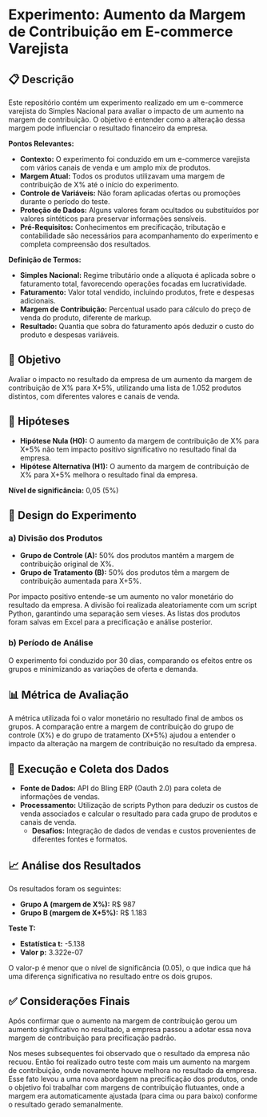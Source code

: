 # Experimento: Aumento da Margem de Contribuição em E-commerce Varejista

## 📋 Descrição

Este repositório contém um experimento realizado em um e-commerce varejista do Simples Nacional para avaliar o impacto de um aumento na margem de contribuição. O objetivo é entender como a alteração dessa margem pode influenciar o resultado financeiro da empresa.

**Pontos Relevantes:**

- **Contexto:** O experimento foi conduzido em um e-commerce varejista com vários canais de venda e um amplo mix de produtos.
- **Margem Atual:** Todos os produtos utilizavam uma margem de contribuição de X% até o início do experimento.
- **Controle de Variáveis:** Não foram aplicadas ofertas ou promoções durante o período do teste.
- **Proteção de Dados:** Alguns valores foram ocultados ou substituídos por valores sintéticos para preservar informações sensíveis.
- **Pré-Requisitos:** Conhecimentos em precificação, tributação e contabilidade são necessários para acompanhamento do experimento e completa compreensão dos resultados.

**Definição de Termos:**

- **Simples Nacional:** Regime tributário onde a alíquota é aplicada sobre o faturamento total, favorecendo operações focadas em lucratividade.
- **Faturamento:** Valor total vendido, incluindo produtos, frete e despesas adicionais.
- **Margem de Contribuição:** Percentual usado para cálculo do preço de venda do produto, diferente de markup.
- **Resultado:** Quantia que sobra do faturamento após deduzir o custo do produto e despesas variáveis.

## 🎯 Objetivo

Avaliar o impacto no resultado da empresa de um aumento da margem de contribuição de X% para X+5%, utilizando uma lista de 1.052 produtos distintos, com diferentes valores e canais de venda.

## 🧩 Hipóteses

- **Hipótese Nula (H0):** O aumento da margem de contribuição de X% para X+5% não tem impacto positivo significativo no resultado final da empresa.
- **Hipótese Alternativa (H1):** O aumento da margem de contribuição de X% para X+5% melhora o resultado final da empresa.

**Nível de significância:** 0,05 (5%)

## 🧪 Design do Experimento

### a) Divisão dos Produtos

- **Grupo de Controle (A):** 50% dos produtos mantêm a margem de contribuição original de X%.
- **Grupo de Tratamento (B):** 50% dos produtos têm a margem de contribuição aumentada para X+5%.

Por impacto positivo entende-se um aumento no valor monetário do resultado da empresa.
A divisão foi realizada aleatoriamente com um script Python, garantindo uma separação sem vieses. As listas dos produtos foram salvas em Excel para a precificação e análise posterior.

### b) Período de Análise

O experimento foi conduzido por 30 dias, comparando os efeitos entre os grupos e minimizando as variações de oferta e demanda.

## 📊 Métrica de Avaliação

A métrica utilizada foi o valor monetário no resultado final de ambos os grupos. A comparação entre a margem de contribuição do grupo de controle (X%) e do grupo de tratamento (X+5%) ajudou a entender o impacto da alteração na margem de contribuição no resultado da empresa.

## 🚀 Execução e Coleta dos Dados

- **Fonte de Dados:** API do Bling ERP (Oauth 2.0) para coleta de informações de vendas.
- **Processamento:** Utilização de scripts Python para deduzir os custos de venda associados e calcular o resultado para cada grupo de produtos e canais de venda.
  - **Desafios:** Integração de dados de vendas e custos provenientes de diferentes fontes e formatos.

## 📈 Análise dos Resultados

Os resultados foram os seguintes:

- **Grupo A (margem de X%):** R$ 987
- **Grupo B (margem de X+5%):** R$ 1.183

**Teste T:**
- **Estatística t:** -5.138
- **Valor p:** 3.322e-07

O valor-p é menor que o nível de significância (0.05), o que indica que há uma diferença significativa no resultado entre os dois grupos.

## ✅ Considerações Finais

Após confirmar que o aumento na margem de contribuição gerou um aumento significativo no resultado, a empresa passou a adotar essa nova margem de contribuição para precificação padrão.

Nos meses subsequentes foi observado que o resultado da empresa não recuou. Então foi realizado outro teste com mais um aumento na margem de contribuição, onde novamente houve melhora no resultado da empresa. Esse fato levou a uma nova abordagem na precificação dos produtos, onde o objetivo foi trabalhar com margens de contribuição flutuantes, onde a margem era automaticamente ajustada (para cima ou para baixo) conforme o resultado gerado semanalmente.

